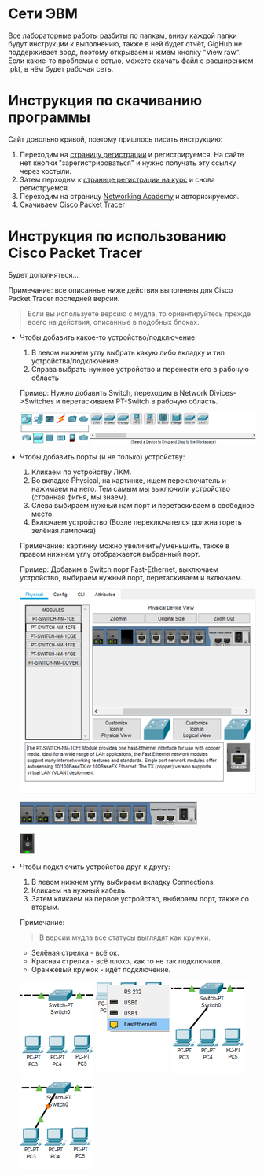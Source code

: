 # Сети ЭВМ
Все лабораторные работы разбиты по папкам, внизу каждой папки будут инструкции к выполнению, также в ней будет отчёт, GigHub не поддерживает ворд, поэтому открываем и жмём кнопку "View raw".
Если какие-то проблемы с сетью, можете скачать файл с расширением .pkt, в нём будет рабочая сеть.

# Инструкция по скачиванию программы 
Сайт довольно кривой, поэтому пришлось писать инструкцию:
1. Переходим на [страницу регистрации](https://identity.cisco.com/ui/tenants/global/v1.0/enrollment-ui) и регистрируемся.
На сайте нет кнопки "зарегистрироваться" и нужно получать эту ссылку через костыли.
2. Затем перходим к [странице регистрации на курс](https://www.netacad.com/portal/ru/self-enroll/m/5989) и снова региструемся.
3. Переходим на страницу [Networking Academy](https://www.netacad.com/ru) и авторизируемся.
4. Скачиваем [Cisco Packet Tracer](https://www.netacad.com/portal/resources/file/f89cbfc4-878c-40bc-8ba8-f1acc24957ec)

# Инструкция по использованию Cisco Packet Tracer
Будет дополняться...

Примечание: все описанные ниже действия выполнены для Cisco Packet Tracer последней версии.
> Если вы используете версию с мудла, то ориентируйтесь прежде всего на действия, описанные в подобных блоках.

* Чтобы добавить какое-то устройство/подключение:
    1. В левом нижнем углу выбрать какую либо вкладку и тип устройства/подключение.
    2. Справа выбрать нужное устройство и перенести его в рабочую область
    
    Пример:
    Нужно добавить Switсh, переходим в Network Divices->Switches и перетаскиваем PT-Switch в рабочую область.

    ![Divices](https://github.com/AlexHoz/MP-301/blob/master/Сети%20ЭВМ/Скриншоты/device.png)
    
* Чтобы добавить порты (и не только) устройству:
    1. Кликаем по устройству ЛКМ.
    2. Во вкладке Physical, на картинке, ищем переключатель и нажимаем на него. Тем самым мы выключили устройство (странная фигня, мы знаем).
    3. Слева выбираем нужный нам порт и перетаскиваем в свободное место.
    4. Включаем устройство (Возле переключателся должна гореть зелёная лампочка)

    Примечание: картинку можно увеличить/уменьшить, также в правом нижнем углу отображается выбранный порт.

    Пример: Добавим в Switсh порт Fast-Ethernet, выключаем устройство, выбираем нужный порт, перетаскиваем и включаем.

    ![Port_1](https://github.com/AlexHoz/MP-301/blob/master/Сети%20ЭВМ/Скриншоты/port_1.png)

    ![Port_2](https://github.com/AlexHoz/MP-301/blob/master/Сети%20ЭВМ/Скриншоты/port_2.png)
    
    ![Switch](https://github.com/AlexHoz/MP-301/blob/master/Сети%20ЭВМ/Скриншоты/switch.png)

* Чтобы подключить устройства друг к другу:
    1. В левом нижнем углу выбираем вкладку Connections.
    2. Кликаем на нужный кабель.
    3. Затем кликаем на первое устройство, выбираем порт, также со вторым.
    
    Примечание:
    > В версии мудла все статусы выглядят как кружки.
    * Зелёная стрелка - всё ок.
    * Красная стрелка - всё плохо, как то не так подключили.
    * Оранжевый кружок - идёт подключение.
    
    ![connection_1](https://github.com/AlexHoz/MP-301/blob/master/Сети%20ЭВМ/Скриншоты/connection_1.png)
    ![connection_2](https://github.com/AlexHoz/MP-301/blob/master/Сети%20ЭВМ/Скриншоты/connection_2.png) 
    ![connection_3](https://github.com/AlexHoz/MP-301/blob/master/Сети%20ЭВМ/Скриншоты/connection_3.png) 
    ![connection_4](https://github.com/AlexHoz/MP-301/blob/master/Сети%20ЭВМ/Скриншоты/connection_4.png)
    
